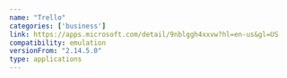 ```yaml
---
name: "Trello"
categories: ['business']
link: https://apps.microsoft.com/detail/9nblggh4xxvw?hl=en-us&gl=US
compatibility: emulation
versionFrom: "2.14.5.0"
type: applications
---
```


